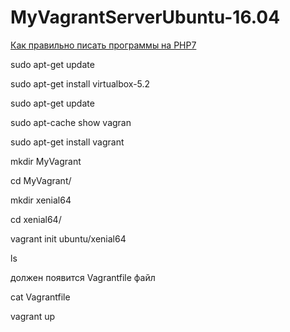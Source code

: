 # MyVagrantServerUbuntu-16.04
[Как правильно писать программы на PHP7](https://www.youtube.com/watch?v=pDyVjREXSa4)


sudo apt-get update

sudo apt-get install virtualbox-5.2

sudo apt-get update

sudo apt-cache show vagran

sudo apt-get install vagrant

mkdir MyVagrant

cd MyVagrant/

mkdir xenial64

cd xenial64/

vagrant init ubuntu/xenial64

ls 

должен появится  Vagrantfile файл

cat Vagrantfile

vagrant up

